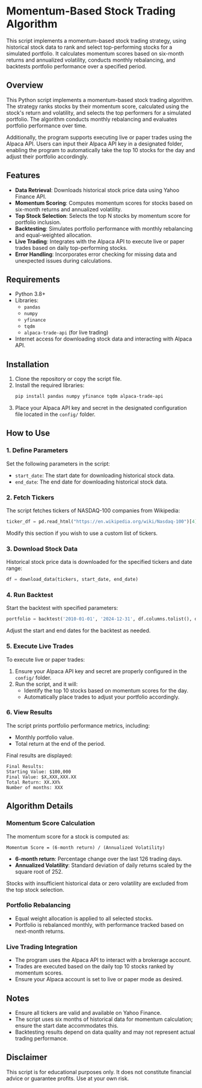 # Momentum-Based Stock Trading Algorithm

This script implements a momentum-based stock trading strategy, using historical stock data to rank and select top-performing stocks for a simulated portfolio. It calculates momentum scores based on six-month returns and annualized volatility, conducts monthly rebalancing, and backtests portfolio performance over a specified period.

## Overview

This Python script implements a momentum-based stock trading algorithm. The strategy ranks stocks by their momentum score, calculated using the stock's return and volatility, and selects the top performers for a simulated portfolio. The algorithm conducts monthly rebalancing and evaluates portfolio performance over time.

Additionally, the program supports executing live or paper trades using the Alpaca API. Users can input their Alpaca API key in a designated folder, enabling the program to automatically take the top 10 stocks for the day and adjust their portfolio accordingly.

## Features

- **Data Retrieval**: Downloads historical stock price data using Yahoo Finance API.
- **Momentum Scoring**: Computes momentum scores for stocks based on six-month returns and annualized volatility.
- **Top Stock Selection**: Selects the top N stocks by momentum score for portfolio inclusion.
- **Backtesting**: Simulates portfolio performance with monthly rebalancing and equal-weighted allocation.
- **Live Trading**: Integrates with the Alpaca API to execute live or paper trades based on daily top-performing stocks.
- **Error Handling**: Incorporates error checking for missing data and unexpected issues during calculations.

## Requirements

- Python 3.8+
- Libraries:
  - `pandas`
  - `numpy`
  - `yfinance`
  - `tqdm`
  - `alpaca-trade-api` (for live trading)
- Internet access for downloading stock data and interacting with Alpaca API.

## Installation

1. Clone the repository or copy the script file.
2. Install the required libraries:
   ```bash
   pip install pandas numpy yfinance tqdm alpaca-trade-api
   ```
3. Place your Alpaca API key and secret in the designated configuration file located in the `config/` folder.

## How to Use

### 1. Define Parameters

Set the following parameters in the script:

- `start_date`: The start date for downloading historical stock data.
- `end_date`: The end date for downloading historical stock data.

### 2. Fetch Tickers

The script fetches tickers of NASDAQ-100 companies from Wikipedia:

```python
ticker_df = pd.read_html("https://en.wikipedia.org/wiki/Nasdaq-100")[4]
```

Modify this section if you wish to use a custom list of tickers.

### 3. Download Stock Data

Historical stock price data is downloaded for the specified tickers and date range:

```python
df = download_data(tickers, start_date, end_date)
```

### 4. Run Backtest

Start the backtest with specified parameters:

```python
portfolio = backtest('2010-01-01', '2024-12-31', df.columns.tolist(), df)
```

Adjust the start and end dates for the backtest as needed.

### 5. Execute Live Trades

To execute live or paper trades:

1. Ensure your Alpaca API key and secret are properly configured in the `config/` folder.
2. Run the script, and it will:
   - Identify the top 10 stocks based on momentum scores for the day.
   - Automatically place trades to adjust your portfolio accordingly.

### 6. View Results

The script prints portfolio performance metrics, including:

- Monthly portfolio value.
- Total return at the end of the period.

Final results are displayed:

```plaintext
Final Results:
Starting Value: $100,000
Final Value: $X,XXX,XXX.XX
Total Return: XX.XX%
Number of months: XXX
```

## Algorithm Details

### Momentum Score Calculation

The momentum score for a stock is computed as:

```plaintext
Momentum Score = (6-month return) / (Annualized Volatility)
```

- **6-month return**: Percentage change over the last 126 trading days.
- **Annualized Volatility**: Standard deviation of daily returns scaled by the square root of 252.

Stocks with insufficient historical data or zero volatility are excluded from the top stock selection.

### Portfolio Rebalancing

- Equal weight allocation is applied to all selected stocks.
- Portfolio is rebalanced monthly, with performance tracked based on next-month returns.

### Live Trading Integration

- The program uses the Alpaca API to interact with a brokerage account.
- Trades are executed based on the daily top 10 stocks ranked by momentum scores.
- Ensure your Alpaca account is set to live or paper mode as desired.

## Notes

- Ensure all tickers are valid and available on Yahoo Finance.
- The script uses six months of historical data for momentum calculation; ensure the start date accommodates this.
- Backtesting results depend on data quality and may not represent actual trading performance.

## Disclaimer

This script is for educational purposes only. It does not constitute financial advice or guarantee profits. Use at your own risk.

